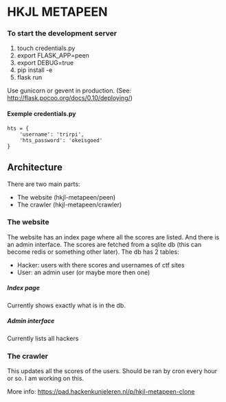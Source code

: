 # HKJL METAPEEN

### To start the development server
1. touch credentials.py
2. export FLASK_APP=peen
3. export DEBUG=true
4. pip install -e
5. flask run

Use gunicorn or gevent in production. (See: http://flask.pocoo.org/docs/0.10/deploying/)


#### Exemple credentials.py

    hts = { 
        'username': 'trirpi',
        'hts_password': 'okeisgoed'
    }


## Architecture

There are two main parts:

- The website (hkjl-metapeen/peen)
- The crawler (hkjl-metapeen/crawler)

### The website
The website has an index page where all the scores are listed. And there is an admin interface.
The scores are fetched from a sqlite db (this can become redis or something other later).
The db has 2 tables:

- Hacker: users with there scores and usernames of ctf sites
- User: an admin user (or maybe more then one)

##### Index page
Currently shows exactly what is in the db.

##### Admin interface
Currently lists all hackers

### The crawler
This updates all the scores of the users. Should be ran by cron every hour or so.
I am working on this.


More info: https://pad.hackenkunjeleren.nl/p/hkjl-metapeen-clone


